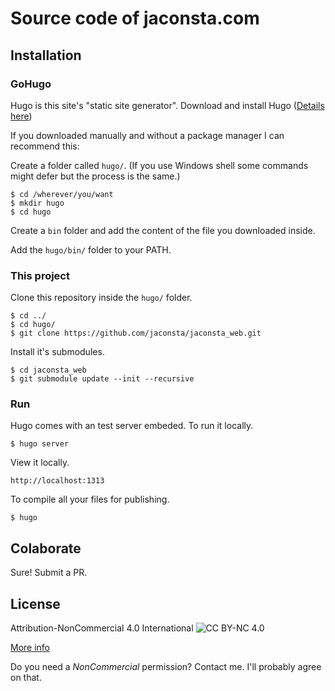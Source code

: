 # Source code of jaconsta.com


## Installation

### GoHugo

Hugo is this site's "static site generator".
Download and install Hugo ([Details here](https://gohugo.io/getting-started/installing/))

If you downloaded manually and without a package manager I can recommend this:

Create a folder called `hugo/`. (If you use Windows shell some commands might defer
but the process is the same.)

```
$ cd /wherever/you/want
$ mkdir hugo
$ cd hugo
```

Create a `bin` folder and add the content of the file you downloaded inside.

Add the `hugo/bin/` folder to your PATH.

### This project

Clone this repository inside the `hugo/` folder.

```
$ cd ../
$ cd hugo/
$ git clone https://github.com/jaconsta/jaconsta_web.git
```

Install it's submodules.

```
$ cd jaconsta_web
$ git submodule update --init --recursive
```

### Run 

Hugo comes with an test server embeded. To run it locally.

```
$ hugo server
```

View it locally.

```
http://localhost:1313
```

To compile all your files for publishing.

```
$ hugo
```

## Colaborate

Sure! Submit a PR.

## License

Attribution-NonCommercial 4.0 International ![CC BY-NC 4.0](https://i.creativecommons.org/l/by-nc/4.0/80x15.png)

[More info](https://creativecommons.org/licenses/by-nc/4.0/)

Do you need a *NonCommercial* permission? Contact me. I'll probably agree on that.

[CC_BT-NC_text]: https://github.com/creativecommons/legalcode/blob/master/by-nc_4.0.txt
